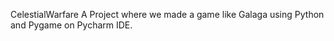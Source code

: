 CelestialWarfare
A Project where we made a game like Galaga using Python and Pygame on Pycharm IDE.

 
